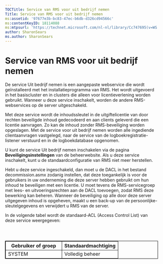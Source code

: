```yaml
---
TOCTitle: Service van RMS voor uit bedrijf nemen
Title: Service van RMS voor uit bedrijf nemen
ms:assetid: '97677e3b-bc83-47ec-b6db-d326cd94566c'
ms:contentKeyID: 18114088
ms:mtpsurl: 'https://technet.microsoft.com/nl-nl/library/Cc747695(v=WS.10)'
author: SharonSears
ms.author: SharonSears
---
```


Service van RMS voor uit bedrijf nemen
======================================

De service Uit bedrijf nemen is een aangepaste webservice die wordt geïnstalleerd met het installatieprogramma van RMS. Het wordt uitgevoerd in het basiscluster en in clusters die alleen voor licentieverlening worden gebruikt. Wanneer u deze service inschakelt, worden de andere RMS-webservices op de server uitgeschakeld.

Met deze service wordt de inhoudssleutel in de uitgiftelicentie van door rechten beveiligde inhoud gedecodeerd en aan clients geleverd die een licentie aanvragen. Zo kan de inhoud zonder RMS-beveiliging worden opgeslagen. Met de service voor uit bedrijf nemen worden alle ingediende clientaanvragen vastgelegd, naar de service van de logboekregistratie-listener verstuurd en in de logboekdatabase opgenomen.

U kunt de service Uit bedrijf nemen inschakelen via de pagina **Beveiligingsinstellingen** van de beheerwebsite. Als u deze service inschakelt, kunt u de standaardconfiguratie van RMS niet meer herstellen.

Hebt u deze service ingeschakeld, dan moet u de DACL in het bestand decommission.asmx zodanig instellen, dat deze toegankelijk is voor de gebruikers in uw onderneming die deze server hebben gebruikt om hun inhoud te beveiligen met een licentie. U moet tevens de RMS-servicegroep met lees- en uitvoeringsrechten aan de DACL toevoegen, zodat RMS deze bewerking kan beheren. Wanneer de beveiliging op alle door deze server uitgegeven inhoud is opgeheven, maakt u een back-up van de persoonlijke-sleutelgegevens en verwijdert u RMS van de server.

In de volgende tabel wordt de standaard-ACL (Access Control List) van deze service weergegeven:

###  

 
<table style="border:1px solid black;">
<colgroup>
<col width="50%" />
<col width="50%" />
</colgroup>
<thead>
<tr class="header">
<th style="border:1px solid black;" >Gebruiker of groep</th>
<th style="border:1px solid black;" >Standaardmachtiging</th>
</tr>
</thead>
<tbody>
<tr class="odd">
<td style="border:1px solid black;">SYSTEM</td>
<td style="border:1px solid black;">Volledig beheer</td>
</tr>
</tbody>
</table>
